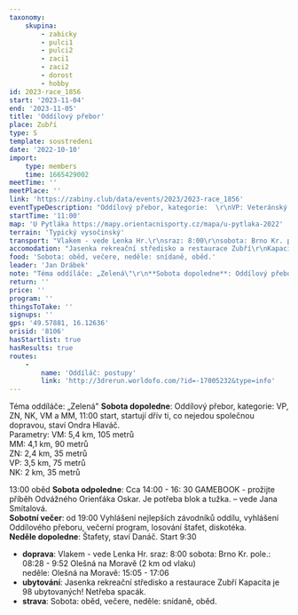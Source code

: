 ```yaml
---
taxonomy:
    skupina:
        - zabicky
        - pulci1
        - pulci2
        - zaci1
        - zaci2
        - dorost
        - hobby
id: 2023-race_1856
start: '2023-11-04'
end: '2023-11-05'
title: 'Oddílový přebor'
place: Zubří
type: S
template: soustredeni
date: '2022-10-10'
import:
    type: members
    time: 1665429002
meetTime: ''
meetPlace: ''
link: 'https://zabiny.club/data/events/2023/2023-race_1856'
eventTypeDescription: "Oddílový přebor, kategorie:  \r\nVP: Veteránský pohár (DH45+)   \r\nVM: Velká Mistrovská (H18+)   \r\nMM: Malá Mistrovská (D16+, H16)   \r\nZN: Závod nadějí (HD12-14)   \r\nNK: Nováčkovský kufr (HD10)   \r\n   \r\nŠtafety - podle soboty."
startTime: '11:00'
map: 'U Pytláka https://mapy.orientacnisporty.cz/mapa/u-pytlaka-2022'
terrain: 'Typický vysočinský'
transport: "Vlakem - vede Lenka Hr.\r\nsraz: 8:00\r\nsobota: Brno Kr. pole.: 08:28 - 9:52 Olešná na Moravě (2 km od vlaku)   \r\nneděle: Olešná na Moravě: 15:05 - 17:06"
accomodation: "Jasenka rekreační středisko a restaurace Zubří\r\nKapacita je 98 ubytovaných!\r\nNetřeba spacák."
food: 'Sobota: oběd, večere, neděle: snídaně, oběd.'
leader: 'Jan Drábek'
note: "Téma oddíláče: „Zelená\"\r\n**Sobota dopoledne**: Oddílový přebor, kategorie: VP, ZN, NK, VM a MM, 11:00 start, startují dřív ti, co nejedou společnou dopravou, staví Ondra Hlaváč.     \r\nParametry:\r\nVM: 5,4 km, 105 metrů   \r\nMM: 4,1 km, 90 metrů   \r\nZN: 2,4 km, 35 metrů   \r\nVP: 3,5 km, 75 metrů   \r\nNK: 2 km, 35 metrů   \r\n\r\n13:00 oběd\r\n**Sobota odpoledne**:  Cca 14:00 - 16: 30 GAMEBOOK - prožijte příběh Odvážného Orienťáka Oskar. Je potřeba blok a tužka. – vede Jana Smítalová.  \r\n**Sobotní večer**: od 19:00 Vyhlášení nejlepších závodníků oddílu, vyhlášení Oddílového přeboru, večerní program, losování štafet, diskotéka.   \r\n**Neděle dopoledne**: Štafety, staví Danáč. Start 9:30"
return: ''
price: ''
program: ''
thingsToTake: ''
signups: ''
gps: '49.57881, 16.12636'
orisid: '8106'
hasStartlist: true
hasResults: true
routes:
    -
        name: 'Oddíláč: postupy'
        link: 'http://3drerun.worldofo.com/?id=-17005232&type=info'
---
```


Téma oddíláče: „Zelená"
**Sobota dopoledne**: Oddílový přebor, kategorie: VP, ZN, NK, VM a MM, 11:00 start, startují dřív ti, co nejedou společnou dopravou, staví Ondra Hlaváč.     
Parametry:
VM: 5,4 km, 105 metrů   
MM: 4,1 km, 90 metrů   
ZN: 2,4 km, 35 metrů   
VP: 3,5 km, 75 metrů   
NK: 2 km, 35 metrů   

13:00 oběd
**Sobota odpoledne**:  Cca 14:00 - 16: 30 GAMEBOOK - prožijte příběh Odvážného Orienťáka Oskar. Je potřeba blok a tužka. – vede Jana Smítalová.  
**Sobotní večer**: od 19:00 Vyhlášení nejlepších závodníků oddílu, vyhlášení Oddílového přeboru, večerní program, losování štafet, diskotéka.   
**Neděle dopoledne**: Štafety, staví Danáč. Start 9:30
* **doprava**: Vlakem - vede Lenka Hr.
sraz: 8:00
sobota: Brno Kr. pole.: 08:28 - 9:52 Olešná na Moravě (2 km od vlaku)   
neděle: Olešná na Moravě: 15:05 - 17:06
* **ubytování**: Jasenka rekreační středisko a restaurace Zubří
Kapacita je 98 ubytovaných!
Netřeba spacák.
* **strava**: Sobota: oběd, večere, neděle: snídaně, oběd.
